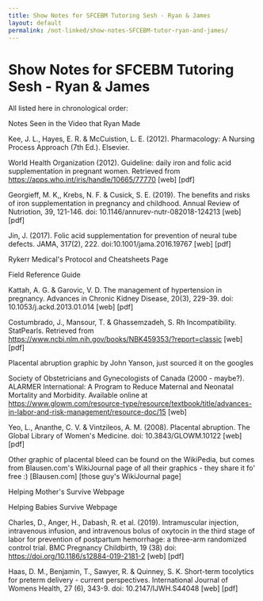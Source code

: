 ```yaml
---
title: Show Notes for SFCEBM Tutoring Sesh - Ryan & James
layout: default
permalink: /not-linked/show-notes-SFCEBM-tutor-ryan-and-james/
---
```


# Show Notes for SFCEBM Tutoring Sesh - Ryan & James

All listed here in chronological order:

Notes Seen in the Video that Ryan Made


Kee, J. L., Hayes, E. R. & McCuistion, L. E.  (2012).  Pharmacology: A Nursing Process Approach (7th Ed.).  Elsevier.

World Health Organization (2012).  Guideline: daily iron and folic acid supplementation in pregnant women.  Retrieved from https://apps.who.int/iris/handle/10665/77770  [web]  [pdf]

Georgieff, M. K,, Krebs, N. F. & Cusick, S. E.  (2019).  The benefits and risks of iron supplementation in pregnancy and childhood. Annual Review of Nutriotion, 39, 121-146. doi: 10.1146/annurev-nutr-082018-124213  [web]  [pdf]

Jin, J. (2017).  Folic acid supplementation for prevention of neural tube defects. JAMA, 317(2), 222.  doi:10.1001/jama.2016.19767  [web]  [pdf]

Rykerr Medical's Protocol and Cheatsheets Page

Field Reference Guide

Kattah, A. G. & Garovic, V. D. The management of hypertension in pregnancy. Advances in Chronic Kidney Disease, 20(3), 229-39. doi: 10.1053/j.ackd.2013.01.014  [web]  [pdf]

Costumbrado, J., Mansour, T. & Ghassemzadeh, S.  Rh Incompatibility.  StatPearls.  Retrieved from https://www.ncbi.nlm.nih.gov/books/NBK459353/?report=classic  [web]  [pdf]

Placental abruption graphic by John Yanson, just sourced it on the googles

Society of Obstetricians and Gynecologists of Canada (2000 - maybe?).  ALARMER International: A Program to Reduce Maternal and Neonatal Mortality and Morbidity.  Available online at https://www.glowm.com/resource-type/resource/textbook/title/advances-in-labor-and-risk-management/resource-doc/15  [web]

Yeo, L., Ananthe, C. V. & Vintzileos, A. M.  (2008).  Placental abruption.  The Global Library of Women's Medicine.  doi: 10.3843/GLOWM.10122  [web]  [pdf]

Other graphic of placental bleed can be found on the WikiPedia, but comes from Blausen.com's WikiJournal page of all their graphics - they share it fo' free :)  [Blausen.com]  [those guy's WikiJournal page]

Helping Mother's Survive Webpage

Helping Babies Survive Webpage

Charles, D., Anger, H., Dabash, R. et al. (2019).  Intramuscular injection, intravenous infusion, and intravenous bolus of oxytocin in the third stage of labor for prevention of postpartum hemorrhage: a three-arm randomized control trial. BMC Pregnancy Childbirth, 19 (38) doi: https://doi.org/10.1186/s12884-019-2181-2  [web]  [pdf]

Haas, D. M., Benjamin, T., Sawyer, R. & Quinney, S. K. Short-term tocolytics for preterm delivery - current perspectives. International Journal of Womens Health, 27 (6), 343-9.  doi: 10.2147/IJWH.S44048  [web]  [pdf]
